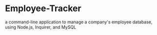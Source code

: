 # Employee-Tracker
a command-line application to manage a company's employee database, using Node.js, Inquirer, and MySQL
